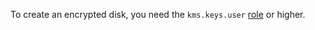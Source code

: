 To create an encrypted disk, you need the `kms.keys.user` [role](../../kms/security/index.md#kms-keys-user) or higher.